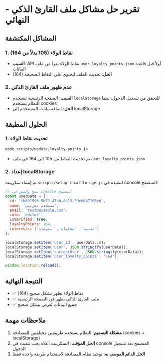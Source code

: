 # تقرير حل مشاكل ملف القارئ الذكي - النهائي

## المشاكل المكتشفة

### 1. نقاط الولاء (105 بدلاً من 164)
- **السبب**: API نقاط الولاء يقرأ من ملف `user_loyalty_points.json` أولاً قبل قاعدة البيانات
- **الحل**: تحديث الملف ليحتوي على النقاط الصحيحة (164)

### 2. عدم ظهور ملف القارئ الذكي
- **السبب**: الصفحة الرئيسية تستخدم `localStorage` للتحقق من تسجيل الدخول، بينما النظام يستخدم cookies
- **الحل**: إضافة بيانات المستخدم إلى localStorage

## الحلول المطبقة

### 1. تحديث نقاط الولاء
```bash
node scripts/update-loyalty-points.js
```
- تم تحديث النقاط من 105 إلى 164 في ملف `user_loyalty_points.json`

### 2. إعداد localStorage
تم إنشاء سكريبت `scripts/setup-localstorage.js` لتنفيذه في console المتصفح:

```javascript
// نسخ والصق في console المتصفح
const userData = {
  id: 'fb891596-5b72-47ab-8a13-39e0647108ed',
  name: 'مستخدم تجريبي',
  email: 'test@example.com',
  role: 'editor',
  isVerified: true,
  loyaltyPoints: 164,
  interests: ['تقنية', 'محليات', 'منوعات']
};

localStorage.setItem('user_id', userData.id);
localStorage.setItem('user', JSON.stringify(userData));
localStorage.setItem('currentUser', JSON.stringify(userData));
localStorage.setItem('user_loyalty_points', '164');

window.location.reload();
```

## النتيجة النهائية
- ✅ نقاط الولاء تظهر بشكل صحيح (164)
- ✅ ملف القارئ الذكي يظهر في الصفحة الرئيسية
- ✅ جميع البيانات تُعرض بشكل صحيح

## ملاحظات مهمة
1. **مشكلة التصميم**: النظام يستخدم طريقتين مختلفتين للمصادقة (cookies + localStorage)
2. **الحل المؤقت**: السكريبت أعلاه يجب تنفيذه في console المتصفح بعد تسجيل الدخول
3. **الحل الدائم الموصى به**: توحيد نظام المصادقة لاستخدام طريقة واحدة فقط 